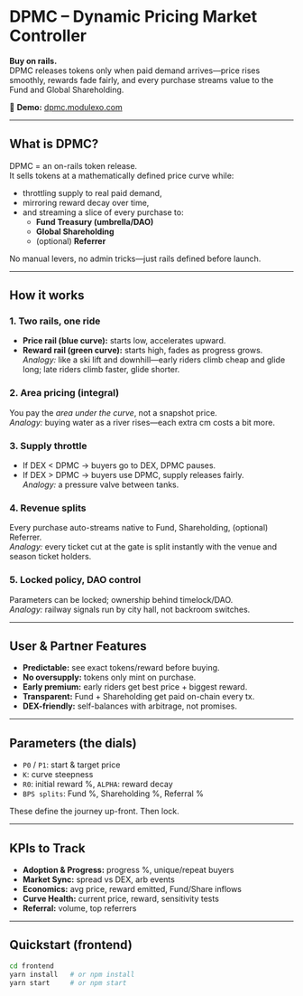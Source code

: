 # DPMC – Dynamic Pricing Market Controller

**Buy on rails.**  
DPMC releases tokens only when paid demand arrives—price rises smoothly, rewards fade fairly, and every purchase streams value to the Fund and Global Shareholding.

🔗 **Demo:** [dpmc.modulexo.com](https://dpmc.modulexo.com)

---

## What is DPMC?

DPMC = an on-rails token release.  
It sells tokens at a mathematically defined price curve while:

- throttling supply to real paid demand,
- mirroring reward decay over time,
- and streaming a slice of every purchase to:
  - **Fund Treasury (umbrella/DAO)**
  - **Global Shareholding**
  - (optional) **Referrer**

No manual levers, no admin tricks—just rails defined before launch.

---

## How it works

### 1. Two rails, one ride
- **Price rail (blue curve):** starts low, accelerates upward.  
- **Reward rail (green curve):** starts high, fades as progress grows.  
*Analogy:* like a ski lift and downhill—early riders climb cheap and glide long; late riders climb faster, glide shorter.

### 2. Area pricing (integral)
You pay the *area under the curve*, not a snapshot price.  
*Analogy:* buying water as a river rises—each extra cm costs a bit more.

### 3. Supply throttle
- If DEX < DPMC → buyers go to DEX, DPMC pauses.  
- If DEX > DPMC → buyers use DPMC, supply releases fairly.  
*Analogy:* a pressure valve between tanks.

### 4. Revenue splits
Every purchase auto-streams native to Fund, Shareholding, (optional) Referrer.  
*Analogy:* every ticket cut at the gate is split instantly with the venue and season ticket holders.

### 5. Locked policy, DAO control
Parameters can be locked; ownership behind timelock/DAO.  
*Analogy:* railway signals run by city hall, not backroom switches.

---

## User & Partner Features

- **Predictable:** see exact tokens/reward before buying.  
- **No oversupply:** tokens only mint on purchase.  
- **Early premium:** early riders get best price + biggest reward.  
- **Transparent:** Fund + Shareholding get paid on-chain every tx.  
- **DEX-friendly:** self-balances with arbitrage, not promises.

---

## Parameters (the dials)

- `P0` / `P1`: start & target price  
- `K`: curve steepness  
- `R0`: initial reward %, `ALPHA`: reward decay  
- `BPS splits`: Fund %, Shareholding %, Referral %

These define the journey up-front. Then lock.

---

## KPIs to Track

- **Adoption & Progress:** progress %, unique/repeat buyers  
- **Market Sync:** spread vs DEX, arb events  
- **Economics:** avg price, reward emitted, Fund/Share inflows  
- **Curve Health:** current price, reward, sensitivity tests  
- **Referral:** volume, top referrers

---

## Quickstart (frontend)

```bash
cd frontend
yarn install   # or npm install
yarn start     # or npm start
